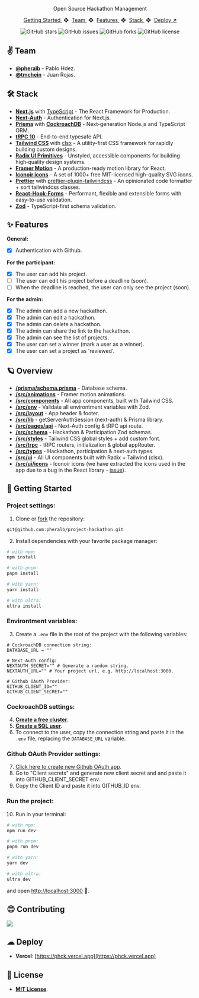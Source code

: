 <div align="center">
    <!-- <img src="" width="80" /> -->
</div>

<p align="center">Open Source Hackathon Management</p>

<div align="center">
    <a href="#-getting-started">
        Getting Started
    </a>
    <span>&nbsp;❖&nbsp;</span>
    <a href="#-team">
        Team
    </a>
    <span>&nbsp;❖&nbsp;</span>
    <a href="#-features">
        Features
    </a>
    <span>&nbsp;❖&nbsp;</span>
    <a href="#%EF%B8%8F-stack">
        Stack
    </a>
    <span>&nbsp;❖&nbsp;</span>
    <a href="https://phck.vercel.app" target="_blank">
        Deploy ↗︎
    </a>
</div>

</p>

<div align="center">

![GitHub stars](https://img.shields.io/github/stars/pheralb/project-hackathon)
![GitHub issues](https://img.shields.io/github/issues/pheralb/project-hackathon)
![GitHub forks](https://img.shields.io/github/forks/pheralb/project-hackathon)
![GitHub license](https://img.shields.io/github/license/pheralb/project-hackathon)

</div>

## ✌ Team

- [**@pheralb**](https://github.com/pheralb) - Pablo Hdez.
- [**@tmchein**](https://github.com/tmchein) - Juan Rojas.

## 🛠️ Stack

- **[Next.js](https://nextjs.org/)** with [TypeScript](https://www.typescriptlang.org/) - The React Framework for Production.
- **[Next-Auth](https://next-auth.js.org/)** - Authentication for Next.js.
- **[Prisma](https://www.prisma.io/)** with **[CockroachDB](https://www.cockroachlabs.com/)** - Next-generation Node.js and TypeScript ORM.
- **[tRPC 10](https://trpc.io/)** - End-to-end typesafe API.
- **[Tailwind CSS](https://tailwindcss.com/)** with [clsx](https://github.com/lukeed/clsx) - A utility-first CSS framework for rapidly building custom designs.
- **[Radix UI Primitives](https://www.radix-ui.com/)** - Unstyled, accessible components for building high‑quality design systems.
- **[Framer Motion](https://www.framer.com/motion/)** - A production-ready motion library for React.
- **[Iconoir icons](https://iconoir.com/)** - A set of 1000+ free MIT-licensed high-quality SVG icons.
- **[Prettier](https://prettier.io/)** with [prettier-plugin-tailwindcss](https://github.com/tailwindlabs/prettier-plugin-tailwindcss) - An opinionated code formatter + sort tailwindcss classes.
- **[React-Hook-Forms](https://react-hook-form.com/)** - Performant, flexible and extensible forms with easy-to-use validation.
- **[Zod](https://zod.dev/)** - TypeScript-first schema validation.

## ✨ Features

**General:**

- [x] Authentication with Github.

**For the participant:**

- [x] The user can add his project.
- [ ] The user can edit his project before a deadline (soon).
- [ ] When the deadline is reached, the user can only see the project (soon).

**For the admin:**

- [x] The admin can add a new hackathon.
- [x] The admin can edit a hackathon.
- [x] The admin can delete a hackathon.
- [x] The admin can share the link to the hackathon.
- [x] The admin can see the list of projects.
- [x] The user can set a winner (mark a user as a winner).
- [x] The user can set a project as 'reviewed'.

## 🪐 Overview

- [**/prisma/schema.prisma**](https://github.com/pheralb/project-hackathon/blob/main/prisma/schema.prisma) - Database schema.
- [**/src/animations**](https://github.com/pheralb/project-hackathon/tree/main/src/animations) - Framer motion animations.
- [**/src/components**](https://github.com/pheralb/project-hackathon/tree/main/src/components) - All app components, built with Tailwind CSS.
- [**/src/env**](https://github.com/pheralb/project-hackathon/tree/main/src/env) - Validate all environtment variables with Zod.
- [**/src/layout**](https://github.com/pheralb/project-hackathon/tree/main/src/layout) - App header & footer.
- [**/src/lib**](https://github.com/pheralb/project-hackathon/tree/main/src/lib) - getServerAuthSession (next-auth) & Prisma library.
- [**/src/pages/api**](https://github.com/pheralb/project-hackathon/blob/main/src/pages/api) - Next-Auth config & tRPC api route.
- [**/src/schema**](https://github.com/pheralb/project-hackathon/blob/main/src/schema) - Hackathon & Participation Zod schemas.
- [**/src/styles**](https://github.com/pheralb/project-hackathon/blob/main/src/styles) - Tailwind CSS global styles + add custom font.
- [**/src/trpc**](https://github.com/pheralb/project-hackathon/blob/main/src/trpc) - tRPC routers, initialization & global appRouter.
- [**/src/types**](https://github.com/pheralb/project-hackathon/blob/main/src/types) - Hackathon, participation & next-auth types.
- [**/src/ui**](https://github.com/pheralb/project-hackathon/blob/main/src/ui) - All UI components built with Radix + Tailwind (clsx).
- [**/src/ui/icons**](https://github.com/pheralb/project-hackathon/blob/main/src/ui/icons) - Iconoir icons (we have extracted the icons used in the app due to a bug in the React library - [issue](https://github.com/iconoir-icons/iconoir/issues/243)).

## 🚀 Getting Started

### **Project settings:**

1. Clone or [fork](git@github.com:pheralb/project-hackathon.git) the repository:

```bash
git@github.com:pheralb/project-hackathon.git
```

2. Install dependencies with your favorite package manager:

```bash
# with npm:
npm install

# with pnpm:
pnpm install

# with yarn:
yarn install

# with ultra:
ultra install
```

### **Environtment variables:**

3. Create a `.env` file in the root of the project with the following variables:

```env
# CockroachDB connection string:
DATABASE_URL = ""

# Next-Auth config:
NEXTAUTH_SECRET="" # Generate a random string.
NEXTAUTH_URL="" # Your project url, e.g. http://localhost:3000.

# Github OAuth Provider:
GITHUB_CLIENT_ID=""
GITHUB_CLIENT_SECRET=""
```

### **CockroachDB settings:**

4. [**Create a free cluster**](https://www.cockroachlabs.com/docs/cockroachcloud/quickstart.html?#create-a-free-cluster).
5. [**Create a SQL user**](https://www.cockroachlabs.com/docs/cockroachcloud/quickstart.html?#create-a-sql-user).
6. To connect to the user, copy the connection string and paste it in the `.env` file,
   replacing the `DATABASE_URL` variable.

### **Github OAuth Provider settings:**

7. [Click here to create new Github OAuth app](https://github.com/settings/applications/new).
8. Go to "Client secrets" and generate new client secret and and paste it into GITHUB_CLIENT_SECRET env.
9. Copy the Client ID and paste it into GITHUB_ID env.

### **Run the project:**

10. Run in your terminal:

```bash
# with npm:
npm run dev

# with pnpm:
pnpm run dev

# with yarn:
yarn dev

# with ultra:
ultra dev
```

and open [http://localhost:3000](http://localhost:3000) 🚀.

## 😊 Contributing

<a href="https://github.com/pheralb/project-hackathon/graphs/contributors">
  <img src="https://contrib.rocks/image?repo=pheralb/project-hackathon" />
</a>

<p></p>

## ☁ Deploy

- **Vercel**: [https://phck.vercel.app](https://phck.vercel.app)

## 🔑 License

- [**MIT License**](https://github.com/pheralb/project-hackathon/blob/main/LICENSE).
